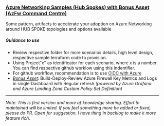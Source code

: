 ### <u> Azure Networking Samples (Hub Spokes) with Bonus Asset (AzFw Command Centre) </u>
Some pattern, artifacts to accelerate your adoption on Azure Networking around HUB SPOKE topologies and options available

##### Guidance to use
- Review respective folder for more scenarios details, high level design, respective sample terraform code to provision.
- Using Project"x" as identificator for each scenario, where x is a number. You can find respective github worklow using this indentifier.
- For github workflow, recommendation is to use [OIDC with Azure](https://docs.github.com/en/actions/deployment/security-hardening-your-deployments/configuring-openid-connect-in-azure)
- <u>*Bonus Asset*</u>: Build-Deploy-Review Azure Firewall Key Metrics and Logs in single Dashboard with Regular refresh *(powered by Azure Grafana and Azure Landing Zone Custom Policy Set Definition)*
----

*Note: This is first version and more of knowledge sharing. Effort to maintained will be limited. If you feel something more be added or fixed, please do PR. Open for suggestion. I have thing in backlog to make it more feature rich.*

